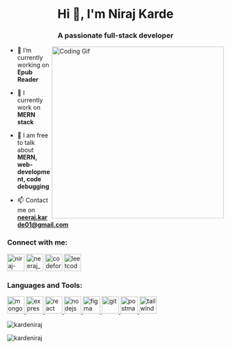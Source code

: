 <h1 align="center">Hi 👋, I'm Niraj Karde</h1>
<h3 align="center">A passionate full-stack developer</h3>

<img align="right" alt="Coding Gif" width="400px" src="https://media3.giphy.com/media/v1.Y2lkPTc5MGI3NjExMGs4NHBwaXM1b2NzbHZ2MzF3djd2Y292dnllMDFld2Z1bDUyb2N0aSZlcD12MV9pbnRlcm5hbF9naWZfYnlfaWQmY3Q9Zw/qgQUggAC3Pfv687qPC/giphy.gif" />

- 🔭 I’m currently working on **Epub Reader**

- 🌱 I currently work on **MERN stack**

- 💬 I am free to talk about **MERN, web-development, code debugging**

- 📫 Contact me on **neeraj.karde01@gmail.com**

<h3 align="left">Connect with me:</h3>
<p align="left">
<a href="https://linkedin.com/in/niraj-karde" target="blank"><img align="center" src="https://img.icons8.com/color/48/linkedin.png" alt="niraj-karde" height="40" width="40" /></a>
<a href="https://www.codechef.com/users/neeraj_2278" target="blank"><img align="center" src="https://img.icons8.com/fluency/48/codechef.png" alt="neeraj_2278" height="40" width="40" /></a>
<a href="https://codeforces.com/profile/neerajkarde" target="blank"><img align="center" src="https://img.icons8.com/external-tal-revivo-filled-tal-revivo/48/external-codeforces-programming-competitions-and-contests-programming-community-logo-filled-tal-revivo.png" alt="codeforces:(neerajkarde)" height="40" width="40" /></a>
<a href="https://www.leetcode.com/karde_niraj" target="blank"><img align="center" src="https://img.icons8.com/external-tal-revivo-filled-tal-revivo/48/external-level-up-your-coding-skills-and-quickly-land-a-job-logo-filled-tal-revivo.png" alt="leetcode:(karde_niraj)" height="40" width="40" /></a>
</p>

<h3 align="left">Languages and Tools:</h3>
<p align="left"> <a href="https://www.mongodb.com/" target="_blank" rel="noreferrer"> <img src="https://img.icons8.com/color/48/mongodb.png" alt="mongodb" width="40" height="40"/> </a> <a href="https://www.expressjs.com/" target="_blank" rel="noreferrer"> <img src="https://img.icons8.com/officel/80/express-js.png" alt="express" width="40" height="40"/> </a> <a href="https://www.react.dev/" target="_blank" rel="noreferrer"> <img src="https://img.icons8.com/dusk/128/react.png" alt="react" width="40" height="40"/> </a> <a href="https://www.nodejs.org/" target="_blank" rel="noreferrer"> <img src="https://img.icons8.com/fluency/48/node-js.png" alt="nodejs" width="40" height="40"/> </a> <a href="https://www.figma.com/" target="_blank" rel="noreferrer"> <img src="https://img.icons8.com/stickers/100/figma.png" alt="figma" width="40" height="40"/> </a> <a href="https://git-scm.com/" target="_blank" rel="noreferrer"> <img src="https://www.vectorlogo.zone/logos/git-scm/git-scm-icon.svg" alt="git" width="40" height="40"/> </a> </a> <a href="https://postman.com" target="_blank" rel="noreferrer"> <img src="https://www.vectorlogo.zone/logos/getpostman/getpostman-icon.svg" alt="postman" width="40" height="40"/> </a> <a href="https://tailwindcss.com/" target="_blank" rel="noreferrer"> <img src="https://www.vectorlogo.zone/logos/tailwindcss/tailwindcss-icon.svg" alt="tailwind" width="40" height="40"/> </a> </p>

<p><img align="center" src="https://github-readme-stats.vercel.app/api/top-langs?username=kardeniraj&show_icons=true&locale=en&layout=compact" alt="kardeniraj" /></p>

<p><img align="center" src="https://github-readme-streak-stats.herokuapp.com/?user=kardeniraj&" alt="kardeniraj" /></p>
